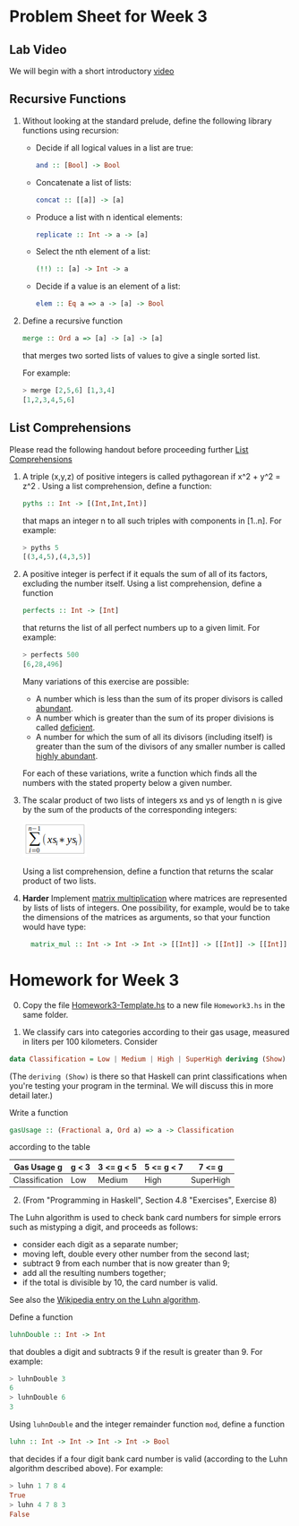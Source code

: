 # Problem Sheet for Week 3

## Lab Video

We will begin with a short introductory [video](https://bham.cloud.panopto.eu/Panopto/Pages/Viewer.aspx?id=a0391430-ddbf-4832-848f-af2a01288477)

## Recursive Functions

1. Without looking at the standard prelude, define the following library functions using recursion:

	* Decide if all logical values in a list are true:

		```hs
		and :: [Bool] -> Bool
		```
	* Concatenate a list of lists:

		```hs
		concat :: [[a]] -> [a]
		```
	* Produce a list with n identical elements:

		```hs
		replicate :: Int -> a -> [a]
		```

	* Select the nth element of a list:

		```hs
		(!!) :: [a] -> Int -> a
		```

	* Decide if a value is an element of a list:

		```hs
		elem :: Eq a => a -> [a] -> Bool
		```

1. Define a recursive function

	```hs
	merge :: Ord a => [a] -> [a] -> [a]
	```
	that merges two sorted lists of values to give a single sorted list.

	For example:

	```hs
	> merge [2,5,6] [1,3,4]
	[1,2,3,4,5,6]
	```

## List Comprehensions

Please read the following handout before proceeding further [List Comprehensions](/files/LectureNotes/Sections/list_comprehensions.md)

1. A triple (x,y,z) of positive integers is called pythagorean if
x^2 + y^2 = z^2 . Using a list comprehension, define a function:

    ```hs
    pyths :: Int -> [(Int,Int,Int)]
    ```

    that maps an integer n to all such triples with components in
    [1..n]. For example:

    ```hs
    > pyths 5
    [(3,4,5),(4,3,5)]
    ```

1. A positive integer is perfect if it equals the sum of all of its
   factors, excluding the number itself. Using a list comprehension,
   define a function

    ```hs
    perfects :: Int -> [Int]
    ```

    that returns the list of all perfect numbers up to a given limit. For example:

    ```hs
    > perfects 500
    [6,28,496]
    ```

	Many variations of this exercise are possible:

    * A number which is less than the sum of its proper divisors is called [abundant](https://en.wikipedia.org/wiki/Abundant_number).
    * A number which is greater than the sum of its proper divisions is called [deficient](https://en.wikipedia.org/wiki/Deficient_number).
    * A number for which the sum of all its divisors (including itself) is greater than
	the sum of the divisors of any smaller number is called [highly abundant](https://en.wikipedia.org/wiki/Highly_abundant_number).

	For each of these variations, write a function which finds all the numbers with the
	stated property below a given number.

1. The scalar product of two lists of integers xs and ys of length n is give by the sum of the products of the corresponding integers:

    ![dot product](./assets/dot-prod.png)

    Using a list comprehension, define a function that returns the scalar product of two lists.

1.  **Harder** Implement [matrix multiplication](https://en.wikipedia.org/wiki/Matrix_multiplication) where matrices are represented by lists of lists of integers.  One possibility, for example, would be to take the dimensions of the matrices as arguments, so that your function would have type:

    ```hs
	  matrix_mul :: Int -> Int -> Int -> [[Int]] -> [[Int]] -> [[Int]]
    ```

# Homework for Week 3

0. Copy the file [Homework3-Template.hs](Homework3/Homework3-Template.hs) to a new file `Homework3.hs` in the same folder.

1. We classify cars into categories according to their gas usage, measured in liters per 100 kilometers.
Consider
```haskell
data Classification = Low | Medium | High | SuperHigh deriving (Show)
```
(The `deriving (Show)` is there so that Haskell can print classifications when you're testing your program in the terminal. We will discuss this in more detail later.)

Write a function
```haskell
gasUsage :: (Fractional a, Ord a) => a -> Classification
```
according to the table

| Gas Usage g        | g < 3 | 3 <= g < 5 |  5 <= g < 7 | 7 <= g    |
|--------------------|-------|------------|-------------|-----------|
| Classification     | Low   | Medium     | High        | SuperHigh |


2. (From "Programming in Haskell", Section 4.8 "Exercises", Exercise 8)

The Luhn algorithm is used to check bank card numbers for simple errors such as mistyping a digit, and proceeds as follows:
- consider each digit as a separate number;
- moving left, double every other number from the second last;
- subtract 9 from each number that is now greater than 9;
- add all the resulting numbers together;
- if the total is divisible by 10, the card number is valid.

See also the [Wikipedia entry on the Luhn algorithm](https://en.wikipedia.org/wiki/Luhn_algorithm).

Define a function
```haskell
luhnDouble :: Int -> Int
```
that doubles a digit and
subtracts 9 if the result is greater than 9. For example:
```hs
> luhnDouble 3
6
> luhnDouble 6
3
```
Using `luhnDouble` and the integer remainder function `mod`, define a function
```haskell
luhn :: Int -> Int -> Int -> Int -> Bool
```
that decides if a four digit bank card number is valid (according to the Luhn algorithm described above).
For example:
```hs
> luhn 1 7 8 4
True
> luhn 4 7 8 3
False
```
